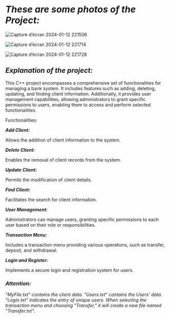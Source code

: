 # <i> **These are some photos of the Project:**</i>

![Capture d’écran 2024-01-12 221506](https://github.com/raedzayoud/BANK---SYSTEM/assets/124729087/ac94ab4d-660a-4eb7-85c2-c61639c5058c)

![Capture d’écran 2024-01-12 221714](https://github.com/raedzayoud/BANK---SYSTEM/assets/124729087/35424178-4996-4092-890e-9c63b98c8b40)

![Capture d’écran 2024-01-12 221728](https://github.com/raedzayoud/BANK---SYSTEM/assets/124729087/4f1a0e7f-9c5d-49a5-a0fe-d29a0cc960b6)

## <i> **Explanation of the project:**</i>
This C++ project encompasses a comprehensive set of functionalities for managing a bank system. It includes features such as adding, deleting, updating, and finding client information. Additionally, it provides user management capabilities, allowing administrators to grant specific permissions to users, enabling them to access and perform selected functionalities.

Functionalities:

<i>**Add Client:**</i>

Allows the addition of client information to the system.

<i>**Delete Client:**</i>

Enables the removal of client records from the system.

<i>**Update Client:**</i>

Permits the modification of client details.

<i>**Find Client:**</i>

Facilitates the search for client information.

<i>**User Management:**</i>

Administrators can manage users, granting specific permissions to each user based on their role or responsibilities.

<i>**Transaction Menu:**</i>

Includes a transaction menu providing various operations, such as transfer, deposit, and withdrawal.

<i>**Login and Register:**</i>

Implements a secure login and registration system for users.

### <i> **Attention:**</i>
<i>
"MyFile.txt" contains the client data.
"Users.txt" contains the Users' data.
"Login.txt" indicates the entry of unique users.
When selecting the transaction menu and choosing "Transfer," it will create a new file named "Transfer.txt"</i>.



